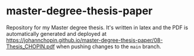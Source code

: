 # master-degree-thesis-paper

Repository for my Master degree thesis. It's written in latex and the PDF is automatically generated and deployed at https://johannchopin.github.io/master-degree-thesis-paper/08-Thesis_CHOPIN.pdf when pushing changes to the `main` branch.
